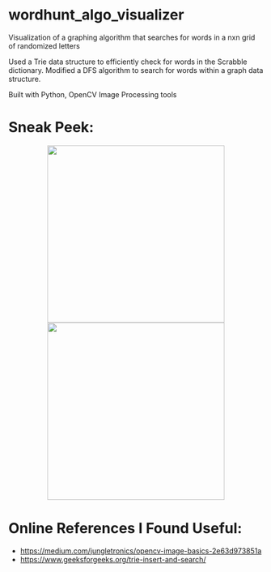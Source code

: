 # wordhunt_algo_visualizer

Visualization of a graphing algorithm that searches for words in a nxn grid of randomized letters 

Used a Trie data structure to efficiently check for words in the Scrabble dictionary. Modified a DFS algorithm to search for words within a graph data structure.

Built with Python, OpenCV Image Processing tools

# Sneak Peek:

<p align="center">
  <img src="/github_animation.gif" width="350" height="350"/>
  <img src="https://i.sstatic.net/JsxLT.jpg" width="350" height="350">
</p>

# Online References I Found Useful:

- https://medium.com/jungletronics/opencv-image-basics-2e63d973851a
- https://www.geeksforgeeks.org/trie-insert-and-search/
